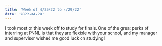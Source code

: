 ```yaml
---
title: 'Week of 4/25/22 to 4/29/22'
date: '2022-04-29'
---
```


I took most of this week off to study for finals. One of the great perks of interning at PNNL is that they are flexible with your school, and my manager and supervisor wished me good luck on studying! 